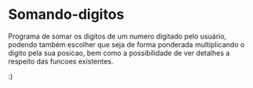 # Somando-digitos
Programa de somar os digitos de um numero digitado pelo usuário, podendo também escolher que seja de forma ponderada multiplicando o digito pela sua posicao, bem como a possibilidade de ver detalhes a respeito das funcoes existentes.


:)
